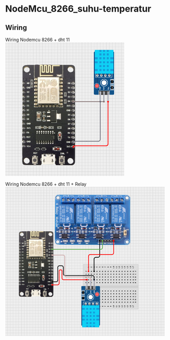 # NodeMcu_8266_suhu-temperatur

## Wiring
Wiring Nodemcu 8266 + dht 11 
![Logo](wiring.png)

Wiring Nodemcu 8266 + dht 11 + Relay
![Logo](relay.png)
